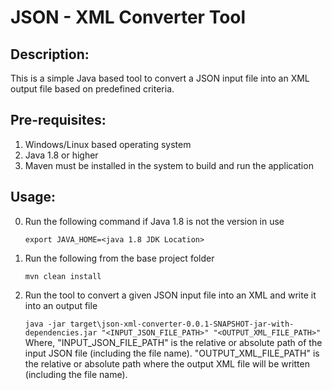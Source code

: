 # JSON - XML Converter Tool
## Description:
This is a simple Java based tool to convert a JSON input file into an XML output file based on predefined criteria.

## Pre-requisites:
1. Windows/Linux based operating system
2. Java 1.8 or higher 
3. Maven must be installed in the system to build and run the application

## Usage:
0. Run the following command if Java 1.8 is not the version in use
	
	`export JAVA_HOME=<java 1.8 JDK Location>`
1. Run the following from the base project folder 
	
	`mvn clean install`
2. Run the tool to convert a given JSON input file into an XML and write it into an output file
	
	`java -jar target\json-xml-converter-0.0.1-SNAPSHOT-jar-with-dependencies.jar "<INPUT_JSON_FILE_PATH>" "<OUTPUT_XML_FILE_PATH>"`
Where, 
	"INPUT_JSON_FILE_PATH" is the relative or absolute path of the input JSON file (including the file name).
	"OUTPUT_XML_FILE_PATH" is the relative or absolute path where the output XML file will be written (including the file name).
